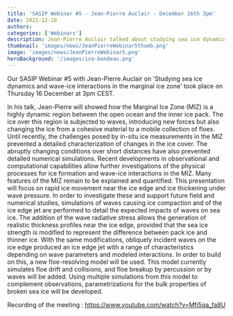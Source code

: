 ```yaml
---
title: 'SASIP Webinar #5 - Jean-Pierre Auclair - December 16th 3pm'
date: 2021-12-16
authors:
categories: ['Webinars']
description: Jean-Pierre Auclair talked about studying sea ice dynamics and wave-ice interactions in the marginal ice zone
thumbnail: 'images/news/JeanPierreWebinar5thumb.png'
image: 'images/news/JeanPierreWebinar5.png'
heroBackground: '/images/ice-bandeau.png'
---
```

Our SASIP Webinar #5 with Jean-Pierre Auclair on 'Studying sea ice dynamics and wave-ice interactions in the marginal ice zone' took place on Thursday 16 December at 3pm CEST.

In his talk, Jean-Pierre will showed how the Marginal Ice Zone (MIZ) is a highly dynamic region between the open ocean and the inner ice pack. The ice over this region is subjected to waves, introducing new forces but also changing the ice from a cohesive material to a mobile collection of floes. Until recently, the challenges posed by in-situ ice measurements in the MIZ prevented a detailed characterization of changes in the ice cover. The abruptly changing conditions over short distances have also prevented detailed numerical simulations. Recent developments in observational and computational capabilities allow further investigations of the physical processes for ice formation and wave-ice interactions in the MIZ. Many features of the MIZ remain to be explained and quantified. This presentation will focus on rapid ice movement near the ice edge and ice thickening under wave pressure. In order to investigate these and support future field and numerical studies, simulations of waves causing ice compaction and of the ice edge jet are performed to detail the expected impacts of waves on sea ice. The addition of the wave radiative stress allows the generation of realistic thickness profiles near the ice edge, provided that the sea ice strength is modified to represent the difference between pack ice and thinner ice. With the same modifications, obliquely incident waves on the ice edge produced an ice edge jet with a range of characteristics depending on wave parameters and modeled interactions. In order to build on this, a new floe-resolving model will be used. This model currently simulates floe drift and collisions, and floe breakup by percussion or by waves will be added. Using multiple simulations from this model to complement observations, parametrizations for the bulk properties of broken sea ice will be developed.

Recording of the meeting : https://www.youtube.com/watch?v=Mfj5qa_fa8U
